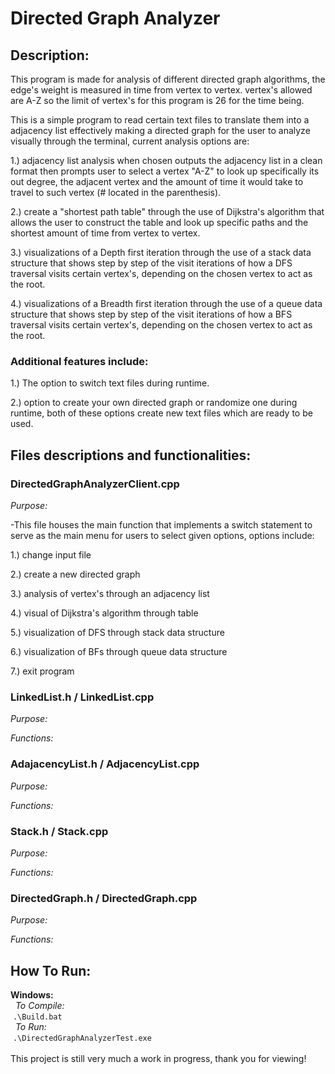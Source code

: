 # Directed Graph Analyzer
## Description:
This program is made for analysis of different directed graph algorithms, the edge's weight is measured in time from vertex to vertex. vertex's allowed are A-Z so the limit of vertex's for this program is 26 for the time being.

This is a simple program to read certain text files to translate them into a adjacency list effectively making a directed graph for the user to analyze visually through 
the terminal, current analysis options are:

1.) adjacency list analysis when chosen outputs the adjacency list in a clean format then prompts user to select a vertex "A-Z"
to look up specifically its out degree, the adjacent vertex and the amount of time it would take to travel to such vertex (# located in the parenthesis).

2.) create a "shortest path table" through the use of Dijkstra's algorithm that allows the user to construct the table and look up specific paths and the shortest amount of time from vertex to vertex.

3.) visualizations of a Depth first iteration through the use of a stack data structure that shows step by step of the visit iterations of how a DFS traversal visits certain vertex's, depending on the chosen vertex to act as the root. 

4.) visualizations of a Breadth first iteration through the use of a queue data structure that shows step by step of the visit iterations of how a BFS traversal visits certain vertex's, depending on the chosen vertex to act as the root.

### Additional features include:

1.) The option to switch text files during runtime.

2.) option to create your own directed graph or randomize one during runtime, both of these options create new text files which are ready to be used.

## Files descriptions and functionalities:

  ### DirectedGraphAnalyzerClient.cpp

  *Purpose:*

  -This file houses the main function that implements a switch statement to serve as the main menu for users to select given options, options include:

  1.) change input file
  
  2.) create a new directed graph
  
  3.) analysis of vertex's through an adjacency list
  
  4.) visual of Dijkstra's algorithm through table
  
  5.) visualization of DFS through stack data structure
  
  6.) visualization of BFs through queue data structure
  
  7.) exit program
  
  ### LinkedList.h / LinkedList.cpp
  
  *Purpose:*
  
  *Functions:*
  
  ### AdajacencyList.h / AdjacencyList.cpp
  
  *Purpose:*
  
  *Functions:*
  
  ### Stack.h / Stack.cpp
  
  *Purpose:*
  
  *Functions:*
  
  ### DirectedGraph.h / DirectedGraph.cpp
  
  *Purpose:*
  
  *Functions:*
  
  ## How To Run:

  **Windows:** <br/>
  &nbsp; *To Compile:* <br/>
  &nbsp;```.\Build.bat``` <br/>
  &nbsp; *To Run:* <br/>
  &nbsp;```.\DirectedGraphAnalyzerTest.exe``` <br/><br/>
This project is still very much a work in progress, thank you for viewing!


